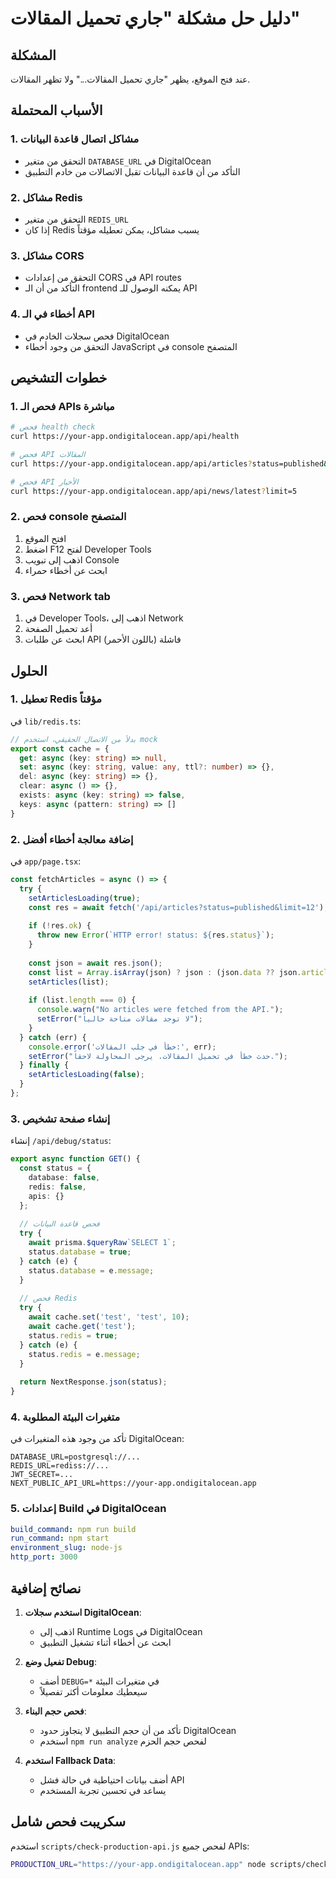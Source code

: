 # دليل حل مشكلة "جاري تحميل المقالات"

## المشكلة
عند فتح الموقع، يظهر "جاري تحميل المقالات..." ولا تظهر المقالات.

## الأسباب المحتملة

### 1. مشاكل اتصال قاعدة البيانات
- التحقق من متغير `DATABASE_URL` في DigitalOcean
- التأكد من أن قاعدة البيانات تقبل الاتصالات من خادم التطبيق

### 2. مشاكل Redis
- التحقق من متغير `REDIS_URL` 
- إذا كان Redis يسبب مشاكل، يمكن تعطيله مؤقتاً

### 3. مشاكل CORS
- التحقق من إعدادات CORS في API routes
- التأكد من أن الـ frontend يمكنه الوصول للـ API

### 4. أخطاء في الـ API
- فحص سجلات الخادم في DigitalOcean
- التحقق من وجود أخطاء JavaScript في console المتصفح

## خطوات التشخيص

### 1. فحص الـ APIs مباشرة
```bash
# فحص health check
curl https://your-app.ondigitalocean.app/api/health

# فحص API المقالات
curl https://your-app.ondigitalocean.app/api/articles?status=published&limit=5

# فحص API الأخبار
curl https://your-app.ondigitalocean.app/api/news/latest?limit=5
```

### 2. فحص console المتصفح
1. افتح الموقع
2. اضغط F12 لفتح Developer Tools
3. اذهب إلى تبويب Console
4. ابحث عن أخطاء حمراء

### 3. فحص Network tab
1. في Developer Tools، اذهب إلى Network
2. أعد تحميل الصفحة
3. ابحث عن طلبات API فاشلة (باللون الأحمر)

## الحلول

### 1. تعطيل Redis مؤقتاً
في `lib/redis.ts`:
```typescript
// بدلاً من الاتصال الحقيقي، استخدم mock
export const cache = {
  get: async (key: string) => null,
  set: async (key: string, value: any, ttl?: number) => {},
  del: async (key: string) => {},
  clear: async () => {},
  exists: async (key: string) => false,
  keys: async (pattern: string) => []
}
```

### 2. إضافة معالجة أخطاء أفضل
في `app/page.tsx`:
```typescript
const fetchArticles = async () => {
  try {
    setArticlesLoading(true);
    const res = await fetch('/api/articles?status=published&limit=12');
    
    if (!res.ok) {
      throw new Error(`HTTP error! status: ${res.status}`);
    }
    
    const json = await res.json();
    const list = Array.isArray(json) ? json : (json.data ?? json.articles ?? []);
    setArticles(list);
    
    if (list.length === 0) {
      console.warn("No articles were fetched from the API.");
      setError("لا توجد مقالات متاحة حالياً");
    }
  } catch (err) {
    console.error('خطأ في جلب المقالات:', err);
    setError("حدث خطأ في تحميل المقالات. يرجى المحاولة لاحقاً.");
  } finally {
    setArticlesLoading(false);
  }
};
```

### 3. إنشاء صفحة تشخيص
إنشاء `/api/debug/status`:
```typescript
export async function GET() {
  const status = {
    database: false,
    redis: false,
    apis: {}
  };
  
  // فحص قاعدة البيانات
  try {
    await prisma.$queryRaw`SELECT 1`;
    status.database = true;
  } catch (e) {
    status.database = e.message;
  }
  
  // فحص Redis
  try {
    await cache.set('test', 'test', 10);
    await cache.get('test');
    status.redis = true;
  } catch (e) {
    status.redis = e.message;
  }
  
  return NextResponse.json(status);
}
```

### 4. متغيرات البيئة المطلوبة
تأكد من وجود هذه المتغيرات في DigitalOcean:
```env
DATABASE_URL=postgresql://...
REDIS_URL=rediss://...
JWT_SECRET=...
NEXT_PUBLIC_API_URL=https://your-app.ondigitalocean.app
```

### 5. إعدادات Build في DigitalOcean
```yaml
build_command: npm run build
run_command: npm start
environment_slug: node-js
http_port: 3000
```

## نصائح إضافية

1. **استخدم سجلات DigitalOcean**:
   - اذهب إلى Runtime Logs في DigitalOcean
   - ابحث عن أخطاء أثناء تشغيل التطبيق

2. **تفعيل وضع Debug**:
   - أضف `DEBUG=*` في متغيرات البيئة
   - سيعطيك معلومات أكثر تفصيلاً

3. **فحص حجم البناء**:
   - تأكد من أن حجم التطبيق لا يتجاوز حدود DigitalOcean
   - استخدم `npm run analyze` لفحص حجم الحزم

4. **استخدم Fallback Data**:
   - أضف بيانات احتياطية في حالة فشل API
   - يساعد في تحسين تجربة المستخدم

## سكريبت فحص شامل
استخدم `scripts/check-production-api.js` لفحص جميع APIs:
```bash
PRODUCTION_URL="https://your-app.ondigitalocean.app" node scripts/check-production-api.js
``` 